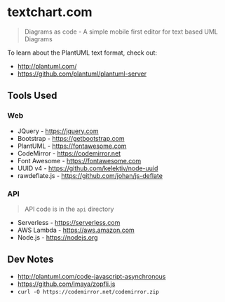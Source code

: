 # textchart.com

> Diagrams as code - A simple mobile first editor for text based UML Diagrams

To learn about the PlantUML text format, check out:

- http://plantuml.com/
- https://github.com/plantuml/plantuml-server


## Tools Used

### Web

- JQuery - https://jquery.com
- Bootstrap - https://getbootstrap.com
- PlantUML - https://fontawesome.com
- CodeMirror - https://codemirror.net
- Font Awesome - https://fontawesome.com
- UUID v4 - https://github.com/kelektiv/node-uuid
- rawdeflate.js - https://github.com/johan/js-deflate

### API

> API code is in the `api` directory

- Serverless - https://serverless.com
- AWS Lambda - https://aws.amazon.com
- Node.js - https://nodejs.org

## Dev Notes

- http://plantuml.com/code-javascript-asynchronous
- https://github.com/imaya/zopfli.js
- `curl -O https://codemirror.net/codemirror.zip`
